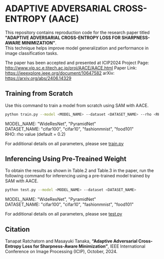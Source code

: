 # ADAPTIVE ADVERSARIAL CROSS-ENTROPY (AACE)
 
This repository contains reproduction code for the research paper titled **"ADAPTIVE ADVERSARIAL CROSS-ENTROPY LOSS FOR SHARPNESS-AWARE MINIMIZATION"**.  
This technique helps improve model generalization and performance in image classification tasks.

The paper has been accepted and presented at ICIP2024
Project Page: http://www.vip.sc.e.titech.ac.jp/proj/AACE/AACE.html
Paper Link: https://ieeexplore.ieee.org/document/10647582
arXiv: https://arxiv.org/abs/2406.14329

## Training from Scratch
Use this command to train a model from scratch using SAM with AACE.  

```bash
python train.py --model <MODEL_NAME> --dataset <DATASET_NAME> --rho <RHO>
```
MODEL_NAME: "WideResNet", "PyramidNet"  
DATASET_NAME: "cifar100", "cifar10", "fashionmnist", "food101"  
RHO: rho value (default = 0.2)

For additional details on all parameters, please see [train.py](train.py)

## Inferencing Using Pre-Treained Weight
To obtain the results as shown in Table.2 and Table.3 in the paper, run the following command for inferencing using a pre-trained model trained by SAM with AACE.


```bash
python test.py --model <MODEL_NAME> --dataset <DATASET_NAME>
```

MODEL_NAME: "WideResNet", "PyramidNet"  
DATASET_NAME: "cifar100", "cifar10", "fashionmnist", "food101"

For additional details on all parameters, please see [test.py](test.py)

## Citation
Tanapat Ratchatorn and Masayuki Tanaka, **“Adaptive Adversarial Cross-Entropy Loss for Sharpness-Aware Minimization”**, IEEE International Conference on Image Processing (ICIP), October, 2024.
